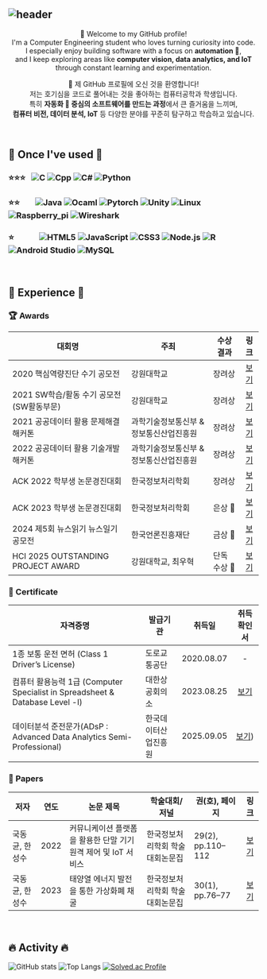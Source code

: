 ![header](https://capsule-render.vercel.app/api?type=waving&height=170&color=gradient&customColorList=1&text=Dong-gyun%20Kook&reversal=true&fontColor=FFFFFF&fontSize=65&animation=fadeIn&fontAlign=67&fontAlignY=30&desc=💻%20🇰🇷&descSize=40&descAlignY=20&descAlign=8&stroke=909090&strokeWidth=2)
---

<div align="center">
  
  👋 Welcome to my GitHub profile! <br/>
  I'm a Computer Engineering student who loves turning curiosity into code. <br/>
  I especially enjoy building software with a focus on **automation 🤖**, <br/>
  and I keep exploring areas like **computer vision, data analytics, and IoT** through constant learning and experimentation. <br/>
  
  👋 제 GitHub 프로필에 오신 것을 환영합니다! <br/>
  저는 호기심을 코드로 풀어내는 것을 좋아하는 컴퓨터공학과 학생입니다. <br/>
  특히 **자동화 🤖 중심의 소프트웨어를 만드는 과정**에서 큰 즐거움을 느끼며, <br/>
  **컴퓨터 비전, 데이터 분석, IoT** 등 다양한 분야를 꾸준히 탐구하고 학습하고 있습니다. <br/>

</div>

<br/>

## 🔨 Once I've used 🔨 
### ⭐⭐⭐ &nbsp; ![C](https://img.shields.io/badge/C-A8B9CC.svg?&style=flat-square&logo=c&logoColor=FFFFFF) ![Cpp](https://img.shields.io/badge/C++-00599C.svg?&style=flat-square&logo=cplusplus&logoColor=FFFFFF) ![C#](https://img.shields.io/badge/C%23-512BD4.svg?&style=flat-square&logo=csharp&logoColor=FFFFFF) ![Python](https://img.shields.io/badge/Python-3776AB.svg?&style=flat-square&logo=python&logoColor=FFFFFF) 

### ⭐⭐ &nbsp;&nbsp;&nbsp;&nbsp;&nbsp;&nbsp; ![Java](https://img.shields.io/badge/Java-FF160B.svg?&style=flat-square&logo=Java&logoColor=FFFFFF) ![Ocaml](https://img.shields.io/badge/Ocaml-EC6813.svg?&style=flat-square&logo=ocaml&logoColor=FFFFFF) ![Pytorch](https://img.shields.io/badge/Pytorch-EE4C2C.svg?&style=flat-square&logo=pytorch&logoColor=FFFFFF) ![Unity](https://img.shields.io/badge/Unity-000000.svg?&style=flat-square&logo=unity&logoColor=FFFFFF) ![Linux](https://img.shields.io/badge/Linux-FCC624.svg?&style=flat-square&logo=linux&logoColor=FFFFFF) ![Raspberry_pi](https://img.shields.io/badge/Raspberry%20Pi-A22846.svg?&style=flat-square&logo=raspberrypi&logoColor=FFFFFF) ![Wireshark](https://img.shields.io/badge/Wireshark-1679A7.svg?&style=flat-square&logo=wireshark&logoColor=FFFFFF)

### ⭐ &nbsp;&nbsp;&nbsp;&nbsp;&nbsp;&nbsp;&nbsp;&nbsp;&nbsp;&nbsp;&nbsp; ![HTML5](https://img.shields.io/badge/HTML5-E34F26?style=flat-square&logo=HTML5&logoColor=white) ![JavaScript](https://img.shields.io/badge/JavaScript-F7DF1E?style=flat-square&logo=JavaScript&logoColor=white) ![CSS3](https://img.shields.io/badge/CSS3-1572B6?style=flat-square&logo=CSS3&logoColor=white) ![Node.js](https://img.shields.io/badge/Node.js-339933.svg?&style=flat-square&logo=nodedotjs&logoColor=FFFFFF) ![R](https://img.shields.io/badge/R-276DC3.svg?&style=flat-square&logo=r&logoColor=FFFFFF) ![Android Studio](https://img.shields.io/badge/Android%20Studio-3DDC84.svg?&style=flat-square&logo=androidstudio&logoColor=FFFFFF) ![MySQL](https://img.shields.io/badge/MySQL-4479A1.svg?&style=flat-square&logo=mysql&logoColor=FFFFFF)

<br/>

## 📖 Experience 📖
### 🏆 Awards
| 대회명 | 주최 | 수상 결과 | 링크 |
|--------|------|----------|:------:|
| 2020 핵심역량진단 수기 공모전 | 강원대학교 | 장려상 | [보기](https://itl.kangwon.ac.kr/ko/module/boarduniv/@viewer/dataroom/7548) |
| 2021 SW학습/활동 수기 공모전 (SW활동부문) | 강원대학교 | 장려상 | [보기](https://sw.kangwon.ac.kr/index.php?mt=page&mp=5_1&mm=oxbbs&oxid=1&cpage=2&key=TITLE_CONTENT&val=%B0%F8%B8%F0%C0%FC&CAT_ID=0&BID=550&cmd=view) |
| 2021 공공데이터 활용 문제해결 해커톤 | 과학기술정보통신부 & 정보통신산업진흥원 | 장려상 | [보기](https://github.com/user-attachments/assets/89a15c58-e49d-4ef0-a14d-0e153e295c08) |
| 2022 공공데이터 활용 기술개발 해커톤 | 과학기술정보통신부 & 정보통신산업진흥원 | 장려상 | [보기](https://github.com/user-attachments/assets/0176e22d-38e1-4806-af5e-626a16c9c104) |
| ACK 2022 학부생 논문경진대회 | 한국정보처리학회 | 장려상 | [보기](https://kiss.kstudy.com/Detail/Ar?key=3988321) |
| ACK 2023 학부생 논문경진대회 | 한국정보처리학회 | 은상 🥈 | [보기](https://kiss.kstudy.com/Detail/Ar?key=4028267) |
| 2024 제5회 뉴스읽기 뉴스일기 공모전 | 한국언론진흥재단 | 금상 🥇 | [보기](https://www.xn--ok0ba883aba238rca497fea.org/gallery/list.php?y=5) |
| HCI 2025 OUTSTANDING PROJECT AWARD | 강원대학교, 최우혁 | 단독 수상 🏅 | [보기](https://github.com/user-attachments/assets/e50dd462-2a0b-4f0e-a524-bf7f1f420c8c) |

### 🪪 Certificate
| 자격증명 | 발급기관 | 취득일 | 취득 확인서 |
|--------|----------|---------|:-------------:|
| 1종 보통 운전 면허 (Class 1 Driver’s License) | 도로교통공단 | 2020.08.07 | - |
| 컴퓨터 활용능력 1급 (Computer Specialist in Spreadsheet & Database Level -Ⅰ) | 대한상공회의소 | 2023.08.25 | [보기](https://github.com/user-attachments/assets/638aaeec-b11e-4d26-8ac9-0e5a7002cce2) |
| 데이터분석 준전문가(ADsP : Advanced Data Analytics Semi-Professional) | 한국데이터산업진흥원 | 2025.09.05 | [보기](https://github.com/user-attachments/files/22199255/ADsP_Ko.pdf)) |

### 📜 Papers
| 저자 | 연도 | 논문 제목 | 학술대회/저널 | 권(호), 페이지 | 링크 |
|------|------|-----------|---------------|---------------|:------:|
| 국동균, 한성수 | 2022 | 커뮤니케이션 플랫폼을 활용한 단말 기기 원격 제어 및 IoT 서비스 | 한국정보처리학회 학술대회논문집 | 29(2), pp.110–112 | [보기](https://kiss.kstudy.com/Detail/Ar?key=3988321) |
| 국동균, 한성수 | 2023 | 태양열 에너지 발전을 통한 가상화폐 채굴 | 한국정보처리학회 학술대회논문집 | 30(1), pp.76–77 | [보기](https://kiss.kstudy.com/Detail/Ar?key=4028267) |

<br/>

## 🔥 Activity 🔥

![GitHub stats](https://github-readme-stats.vercel.app/api?username=kookjd7759&show_icons=true&theme=tokyonight)
![Top Langs](https://github-readme-stats.vercel.app/api/top-langs/?username=kookjd7759&layout=compact&theme=tokyonight)
[![Solved.ac Profile](http://mazassumnida.wtf/api/v2/generate_badge?boj=kookjd7759)](https://solved.ac/kookjd7759/)
